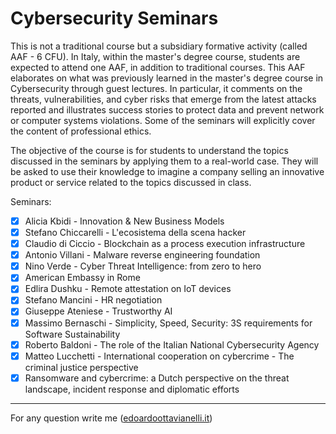 # Cybersecurity Seminars

This is not a traditional course but a subsidiary formative activity (called AAF - 6 CFU). In Italy, within the master's degree course, students are expected to attend one AAF, in addition to traditional courses. This AAF elaborates on what was previously learned in the master's degree course in Cybersecurity through guest lectures. In particular, it comments on the threats, vulnerabilities, and cyber risks that emerge from the latest attacks reported and illustrates success stories to protect data and prevent network or computer systems violations. Some of the seminars will explicitly cover the content of professional ethics.

The objective of the course is for students to understand the topics discussed in the seminars by applying them to a real-world case. They will be asked to use their knowledge to imagine a company selling an innovative product or service related to the topics discussed in class.

Seminars:

- [x] Alicia Kbidi - Innovation & New Business Models
- [x] Stefano Chiccarelli - L'ecosistema della scena hacker
- [x] Claudio di Ciccio - Blockchain as a process execution infrastructure
- [x] Antonio Villani - Malware reverse engineering foundation
- [x] Nino Verde - Cyber Threat Intelligence: from zero to hero
- [x] American Embassy in Rome
- [x] Edlira Dushku - Remote attestation on IoT devices
- [x] Stefano Mancini - HR negotiation
- [x] Giuseppe Ateniese - Trustworthy AI
- [x] Massimo Bernaschi - Simplicity, Speed, Security: 3S requirements for Software Sustainability
- [x] Roberto Baldoni - The role of the Italian National Cybersecurity Agency
- [x] Matteo Lucchetti - International cooperation on cybercrime - The criminal justice perspective
- [x] Ransomware and cybercrime: a Dutch perspective on the threat landscape, incident response and diplomatic efforts

---------

For any question write me ([edoardoottavianelli.it](https://www.edoardoottavianelli.it/))

